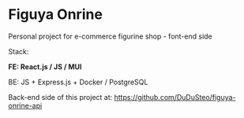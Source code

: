 # Figuya Onrine

Personal project for e-commerce figurine shop - font-end side

Stack:

**FE: React.js / JS / MUI**

BE: JS + Express.js + Docker / PostgreSQL


Back-end side of this project at: https://github.com/DuDuSteo/figuya-onrine-api
